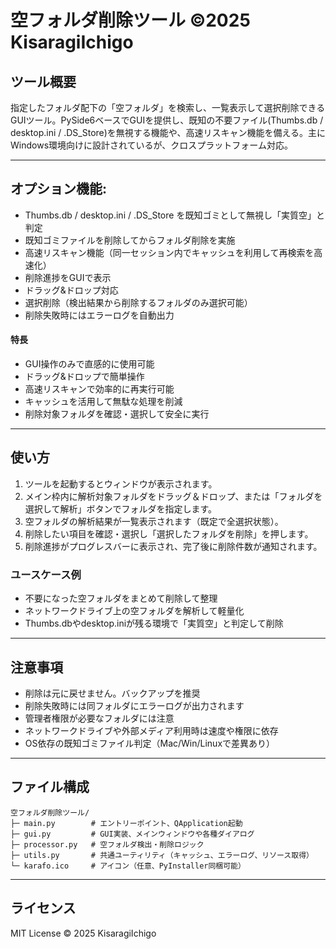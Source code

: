 # 空フォルダ削除ツール ©️2025 KisaragiIchigo

## ツール概要

指定したフォルダ配下の「空フォルダ」を検索し、一覧表示して選択削除できるGUIツール。PySide6ベースでGUIを提供し、既知の不要ファイル(Thumbs.db / desktop.ini / .DS\_Store)を無視する機能や、高速リスキャン機能を備える。主にWindows環境向けに設計されているが、クロスプラットフォーム対応。

---

## **オプション機能**:

* Thumbs.db / desktop.ini / .DS\_Store を既知ゴミとして無視し「実質空」と判定
* 既知ゴミファイルを削除してからフォルダ削除を実施
* 高速リスキャン機能（同一セッション内でキャッシュを利用して再検索を高速化）
* 削除進捗をGUIで表示
* ドラッグ&ドロップ対応
* 選択削除（検出結果から削除するフォルダのみ選択可能）
* 削除失敗時にはエラーログを自動出力

#### 特長

* GUI操作のみで直感的に使用可能
* ドラッグ&ドロップで簡単操作
* 高速リスキャンで効率的に再実行可能
* キャッシュを活用して無駄な処理を削減
* 削除対象フォルダを確認・選択して安全に実行

---

## 使い方

1. ツールを起動するとウィンドウが表示されます。
2. メイン枠内に解析対象フォルダをドラッグ＆ドロップ、または「フォルダを選択して解析」ボタンでフォルダを指定します。
3. 空フォルダの解析結果が一覧表示されます（既定で全選択状態）。
4. 削除したい項目を確認・選択し「選択したフォルダを削除」を押します。
5. 削除進捗がプログレスバーに表示され、完了後に削除件数が通知されます。


### ユースケース例

* 不要になった空フォルダをまとめて削除して整理
* ネットワークドライブ上の空フォルダを解析して軽量化
* Thumbs.dbやdesktop.iniが残る環境で「実質空」と判定して削除

---

## 注意事項

* 削除は元に戻せません。バックアップを推奨
* 削除失敗時には同フォルダにエラーログが出力されます
* 管理者権限が必要なフォルダには注意
* ネットワークドライブや外部メディア利用時は速度や権限に依存
* OS依存の既知ゴミファイル判定（Mac/Win/Linuxで差異あり）

---

## ファイル構成

```
空フォルダ削除ツール/
├─ main.py        # エントリーポイント、QApplication起動
├─ gui.py         # GUI実装、メインウィンドウや各種ダイアログ
├─ processor.py   # 空フォルダ検出・削除ロジック
├─ utils.py       # 共通ユーティリティ（キャッシュ、エラーログ、リソース取得）
└─ karafo.ico     # アイコン（任意、PyInstaller同梱可能）
```

---

## ライセンス

MIT License ©️ 2025 KisaragiIchigo
